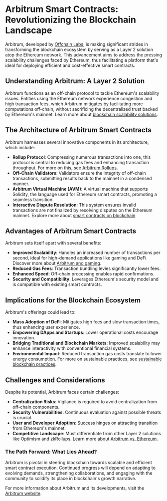 # Arbitrum Smart Contracts: Revolutionizing the Blockchain Landscape

Arbitrum, developed by [Offchain Labs](https://offchainlabs.com), is making significant strides in transforming the blockchain ecosystem by serving as a Layer 2 solution atop the Ethereum network. This advancement aims to address the pressing scalability challenges faced by Ethereum, thus facilitating a platform that's ideal for deploying efficient and cost-effective smart contracts.

## Understanding Arbitrum: A Layer 2 Solution

Arbitrum functions as an off-chain protocol to tackle Ethereum's scalability issues. Entities using the Ethereum network experience congestion and high transaction fees, which Arbitrum mitigates by facilitating more computations off-chain, without sacrificing the decentralized trust backed by Ethereum's mainnet. Learn more about [blockchain scalability solutions](https://www.license-token.com/wiki/blockchain-scalability-solutions).

## The Architecture of Arbitrum Smart Contracts

Arbitrum harnesses several innovative components in its architecture, which include:

- **Rollup Protocol**: Compressing numerous transactions into one, this protocol is central to reducing gas fees and enhancing transaction throughput. For more on this, see [Arbitrum Rollups](https://www.license-token.com/wiki/arbitrum-rollups).
- **Off-Chain Validators**: Validators ensure the integrity of off-chain transactions, submitting results back to the mainnet in a condensed manner.
- **Arbitrum Virtual Machine (AVM)**: A virtual machine that supports Solidity, the language used for Ethereum smart contracts, promoting a seamless transition.
- **Interactive Dispute Resolution**: This system ensures invalid transactions are not finalized by resolving disputes on the Ethereum mainnet. Explore more about [smart contracts on blockchain](https://www.license-token.com/wiki/smart-contracts-on-blockchain).

## Advantages of Arbitrum Smart Contracts

Arbitrum sets itself apart with several benefits:

- **Improved Scalability**: Handles an increased number of transactions per second, ideal for high-demand applications like gaming and DeFi. Discover more about [Arbitrum and gaming](https://www.license-token.com/wiki/arbitrum-and-gaming).
- **Reduced Gas Fees**: Transaction bundling levies significantly lower fees.
- **Enhanced Speed**: Off-chain processing enables rapid confirmations.
- **Security and Compatibility**: Leverages Ethereum's security model and is compatible with existing smart contracts.

## Implications for the Blockchain Ecosystem

Arbitrum's offerings could lead to:

- **Mass Adoption of DeFi**: Mitigates high fees and slow transaction times, thus enhancing user experience.
- **Empowering DApps and Startups**: Lower operational costs encourage innovation.
- **Bridging Traditional and Blockchain Markets**: Improved scalability may enhance interactivity with conventional financial systems.
- **Environmental Impact**: Reduced transaction gas costs translate to lower energy consumption. For more on sustainable practices, see [sustainable blockchain practices](https://www.license-token.com/wiki/sustainable-blockchain-practices).

## Challenges and Considerations

Despite its potential, Arbitrum faces certain challenges:

- **Centralization Risks**: Vigilance is required to avoid centralization from off-chain components.
- **Security Vulnerabilities**: Continuous evaluation against possible threats is crucial.
- **User and Developer Adoption**: Success hinges on attracting transition from Ethereum's mainnet.
- **Competitive Landscape**: Must differentiate from other Layer 2 solutions like Optimism and zkRollups. Learn more about [Arbitrum vs. Ethereum](https://www.license-token.com/wiki/arbitrum-vs-ethereum).

### The Path Forward: What Lies Ahead?

Arbitrum is pivotal in steering blockchain towards scalable and efficient smart contract execution. Continued progress will depend on adapting to evolving demands, strengthening collaborations, and engaging with the community to solidify its place in blockchain's growth narrative.

For more information about Arbitrum and its developments, visit the [Arbitrum website](https://arbitrum.io/).